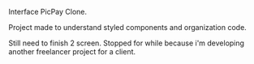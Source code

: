 Interface PicPay Clone.

Project made to understand styled components and organization code.

Still need to finish 2 screen. Stopped for while because i'm developing another freelancer project for a client.
